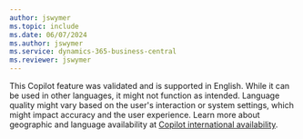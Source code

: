 ```yaml
---
author: jswymer
ms.topic: include
ms.date: 06/07/2024
ms.author: jswymer
ms.service: dynamics-365-business-central
ms.reviewer: jswymer
---
```

This Copilot feature was validated and is supported in English. While it can be used in other languages, it might not function as intended. Language quality might vary based on the user's interaction or system settings, which might impact accuracy and the user experience. Learn more about geographic and language availability at [Copilot international availability](https://aka.ms/bapcopilot-intl-report-external).